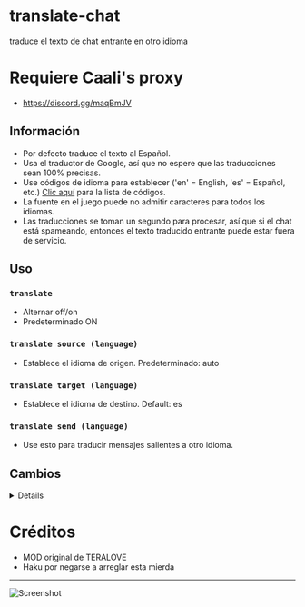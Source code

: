# translate-chat
traduce el texto de chat entrante en otro idioma

# Requiere Caali's proxy
- https://discord.gg/maqBmJV

## Información
- Por defecto traduce el texto al Español.
- Usa el traductor de Google, así que no espere que las traducciones sean 100% precisas.
- Use códigos de idioma para establecer ('en' = English, 'es' = Español, etc.) [Clic aquí](https://ctrlq.org/code/19899-google-translate-languages) para la lista de códigos.
- La fuente en el juego puede no admitir caracteres para todos los idiomas.
- Las traducciones se toman un segundo para procesar, así que si el chat está spameando, entonces el texto traducido entrante puede estar fuera de servicio.

## Uso
### `translate`
- Alternar off/on
- Predeterminado ON

### `translate source (language)`
- Establece el idioma de origen. Predeterminado: auto

### `translate target (language)`
- Establece el idioma de destino. Default: es

### `translate send (language)`
- Use esto para traducir mensajes salientes a otro idioma.

## Cambios
<details>

    1.0
    - Eliminar dependencias completamente irrazonables


</details>

# Créditos
- MOD original de TERALOVE
- Haku por negarse a arreglar esta mierda

---

![Screenshot](https://i.imgur.com/JPngjxU.jpg)

